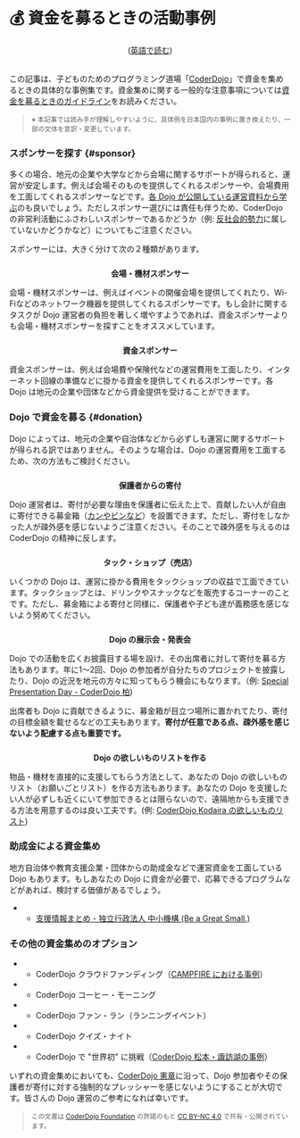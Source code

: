# 💰 資金を募るときの活動事例
<center>(<a href="/docs/fundraising-methods_en">英語で読む</a>)</center>
<br/>

この記事は、子どものためのプログラミング道場「[CoderDojo](/)」で資金を集めるときの具体的な事例集です。資金集めに関する一般的な注意事項については[資金を募るときのガイドライン](/docs/fundraising-guidelines)をお読みください。

<blockquote>
  <small>※
  本記事では読み手が理解しやすいように、具体例を日本国内の事例に置き換えたり、一部の文体を意訳・変更しています。</small>
</blockquote>


### スポンサーを探す {#sponsor}

多くの場合、地元の企業や大学などから会場に関するサポートが得られると、運営が安定します。例えば会場そのものを提供してくれるスポンサーや、会場費用を工面してくれるスポンサーなどです。[各 Dojo が公開している運営資料から学ぶ](/kata#support-docs)のも良いでしょう。ただしスポンサー選びには責任も伴うため、CoderDojo の非営利活動にふさわしいスポンサーであるかどうか（例: [反社会的勢力](https://ja.wikipedia.org/wiki/%E5%8F%8D%E7%A4%BE%E4%BC%9A%E7%9A%84%E5%8B%A2%E5%8A%9B)に属していないかどうかなど）についてもご注意ください。

スポンサーには、大きく分けて次の２種類があります。

<center style="padding-top: 10px;"><b>会場・機材スポンサー</b></center>

会場・機材スポンサーは、例えばイベントの開催会場を提供してくれたり、Wi-Fiなどのネットワーク機器を提供してくれるスポンサーです。もし会計に関するタスクが Dojo 運営者の負担を著しく増やすようであれば、資金スポンサーよりも会場・機材スポンサーを探すことをオススメしています。

<center style="padding-top: 10px;"><b>資金スポンサー</b></center>

資金スポンサーは、例えば会場費や保険代などの運営費用を工面したり、インターネット回線の準備などに掛かる資金を提供してくれるスポンサーです。各 Dojo は地元の企業や団体などから資金提供を受けることができます。
<br/>

### Dojo で資金を募る {#donation}

Dojo によっては、地元の企業や自治体などから必ずしも運営に関するサポートが得られる訳ではありません。そのような場合は、Dojo の運営費用を工面するため、次の方法もご検討ください。

<center style="padding-top: 10px;"><b>保護者からの寄付</b></center>

Dojo 運営者は、寄付が必要な理由を保護者に伝えた上で、貢献したい人が自由に寄付できる募金箱（<a href='https://www.google.com/search?q=CoderDojo+%E5%8B%9F%E9%87%91&tbm=isch'>カンやビンなど</a>）を設置できます。ただし、寄付をしなかった人が疎外感を感じないようご注意ください。そのことで疎外感を与えるのは CoderDojo の精神に反します。

<center style="padding-top: 10px;"><b>タック・ショップ（売店）</b></center>

いくつかの Dojo は、運営に掛かる費用をタックショップの収益で工面できています。タックショップとは、ドリンクやスナックなどを販売するコーナーのことです。ただし、募金箱による寄付と同様に、保護者や子ども達が義務感を感じないよう努めてください。

<center style="padding-top: 10px;"><b>Dojo の展示会・発表会</b></center>

Dojo での活動を広くお披露目する場を設け、その出席者に対して寄付を募る方法もあります。年に1〜2回、Dojo の参加者が自分たちのプロジェクトを披露したり、Dojo の近況を地元の方々に知ってもらう機会にもなります。（例: [Special Presentation Day - CoderDojo 柏](https://coderdojo-kashiwa.com/event/spd/2018/))

出席者も Dojo に貢献できるように、募金箱が目立つ場所に置かれてたり、寄付の目標金額を載せるなどの工夫もあります。**寄付が任意である点、疎外感を感じないよう配慮する点も重要です。**

<center style="padding-top: 10px;"><b>Dojo の欲しいものリストを作る</b></center>

物品・機材を直接的に支援してもらう方法として、あなたの Dojo の欲しいものリスト（お願いごとリスト）を作る方法もあります。あなたの Dojo を支援したい人が必ずしも近くにいて参加できるとは限らないので、遠隔地からも支援できる方法を用意するのは良い工夫です。(例: [CoderDojo Kodaira の欲しいものリスト](http://www.amazon.co.jp/registry/wishlist/NSKIK8D5B1EC)) 

### 助成金による資金集め

地方自治体や教育支援企業・団体からの助成金などで運営資金を工面している Dojo もあります。もしあなたの Dojo に資金が必要で、応募できるプログラムなどがあれば、検討する価値があるでしょう。

- - [支援情報まとめ - 独立行政法人 中小機構 (Be a Great Small.)](https://j-net21.smrj.go.jp/snavi/index.html)

### その他の資金集めのオプション

- - CoderDojo クラウドファンディング（[CAMPFIRE における事例](https://camp-fire.jp/projects/search?sort=density&word=CoderDojo)）
- - CoderDojo コーヒー・モーニング
- - CoderDojo ファン・ラン（ランニングイベント）
- - CoderDojo クイズ・ナイト
- - CoderDojo で "世界初" に挑戦（[CoderDojo 松本・諏訪湖の事例](https://youtu.be/ucI9xoVX8hE?t=60)）

いずれの資金集めにおいても、[CoderDojo 憲章](/charter)に沿って、Dojo 参加者やその保護者が寄付に対する強制的なプレッシャーを感じないようにすることが大切です。皆さんの Dojo 運営のご参考になれば幸いです。
<br>

<blockquote>
  <small>
    この文書は <a href='https://en.wikipedia.org/wiki/CoderDojo#CoderDojo_Foundation'>CoderDojo Foundation</a> の許諾のもと <a href='https://creativecommons.org/licenses/by-nc/4.0/deed.ja'>CC BY-NC 4.0</a> で共有・公開されています。
  </small>
</blockquote>


